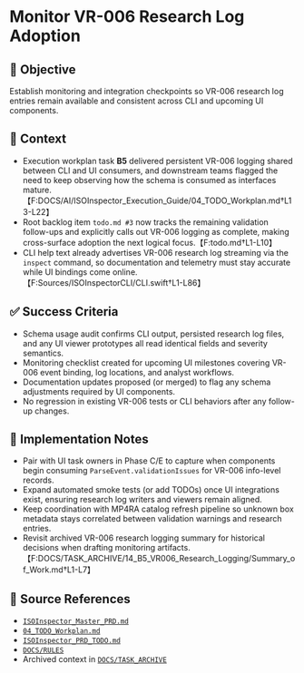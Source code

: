 # Monitor VR-006 Research Log Adoption

## 🎯 Objective
Establish monitoring and integration checkpoints so VR-006 research log entries remain available and consistent across CLI and upcoming UI components.

## 🧩 Context
- Execution workplan task **B5** delivered persistent VR-006 logging shared between CLI and UI consumers, and downstream teams flagged the need to keep observing how the schema is consumed as interfaces mature.【F:DOCS/AI/ISOInspector_Execution_Guide/04_TODO_Workplan.md†L13-L22】
- Root backlog item `todo.md #3` now tracks the remaining validation follow-ups and explicitly calls out VR-006 logging as complete, making cross-surface adoption the next logical focus.【F:todo.md†L1-L10】
- CLI help text already advertises VR-006 research log streaming via the `inspect` command, so documentation and telemetry must stay accurate while UI bindings come online.【F:Sources/ISOInspectorCLI/CLI.swift†L1-L86】

## ✅ Success Criteria
- Schema usage audit confirms CLI output, persisted research log files, and any UI viewer prototypes all read identical fields and severity semantics.
- Monitoring checklist created for upcoming UI milestones covering VR-006 event binding, log locations, and analyst workflows.
- Documentation updates proposed (or merged) to flag any schema adjustments required by UI components.
- No regression in existing VR-006 tests or CLI behaviors after any follow-up changes.

## 🔧 Implementation Notes
- Pair with UI task owners in Phase C/E to capture when components begin consuming `ParseEvent.validationIssues` for VR-006 info-level records.
- Expand automated smoke tests (or add TODOs) once UI integrations exist, ensuring research log writers and viewers remain aligned.
- Keep coordination with MP4RA catalog refresh pipeline so unknown box metadata stays correlated between validation warnings and research entries.
- Revisit archived VR-006 research logging summary for historical decisions when drafting monitoring artifacts.【F:DOCS/TASK_ARCHIVE/14_B5_VR006_Research_Logging/Summary_of_Work.md†L1-L7】

## 🧠 Source References
- [`ISOInspector_Master_PRD.md`](../AI/ISOViewer/ISOInspector_PRD_Full/ISOInspector_Master_PRD.md)
- [`04_TODO_Workplan.md`](../AI/ISOInspector_Execution_Guide/04_TODO_Workplan.md)
- [`ISOInspector_PRD_TODO.md`](../AI/ISOViewer/ISOInspector_PRD_TODO.md)
- [`DOCS/RULES`](../RULES)
- Archived context in [`DOCS/TASK_ARCHIVE`](../TASK_ARCHIVE)
